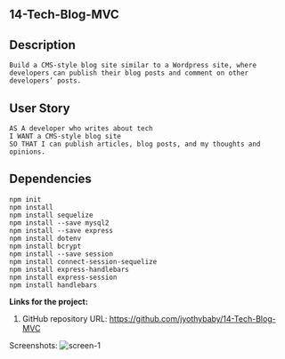 ## 14-Tech-Blog-MVC

## Description
    Build a CMS-style blog site similar to a Wordpress site, where developers can publish their blog posts and comment on other developers’ posts.
## User Story
    AS A developer who writes about tech
    I WANT a CMS-style blog site
    SO THAT I can publish articles, blog posts, and my thoughts and opinions.
## Dependencies
    npm init 
    npm install 
    npm install sequelize
    npm install --save mysql2
    npm install --save express 
    npm install dotenv  
    npm install bcrypt 
    npm install --save session
    npm install connect-session-sequelize
    npm install express-handlebars
    npm install express-session
    npm install handlebars

<b>Links for the project:</b><br>
1. GitHub repository URL: https://github.com/jyothybaby/14-Tech-Blog-MVC

Screenshots:
![screen-1]()<br>
    




